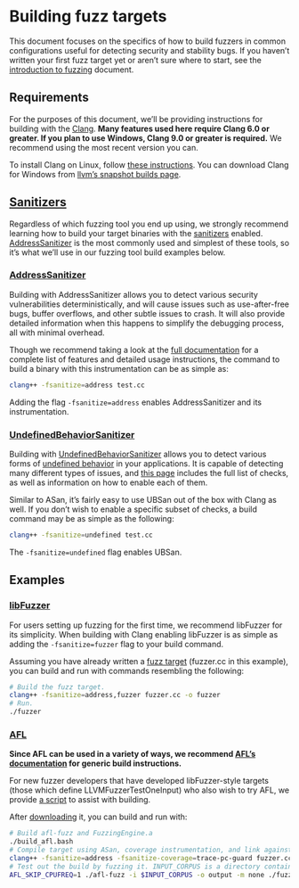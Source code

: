 # Building fuzz targets

This document focuses on the specifics of how to build fuzzers in common
configurations useful for detecting security and stability bugs. If you haven’t
written your first fuzz target yet or aren’t sure where to start, see the
[introduction to fuzzing](https://github.com/google/fuzzing/blob/master/docs/intro-to-fuzzing.md)
document.

## Requirements

For the purposes of this document, we’ll be providing instructions for building
with the [Clang](https://clang.llvm.org/). **Many features used here require
Clang 6.0 or greater. If you plan to use Windows, Clang 9.0 or greater is
required.** We recommend using the most recent version you can.

To install Clang on Linux, follow [these instructions](https://apt.llvm.org/).
You can download Clang for Windows from
[llvm’s snapshot builds page](https://llvm.org/builds/).

## [Sanitizers]

Regardless of which fuzzing tool you end up using, we strongly recommend
learning how to build your target binaries with the [sanitizers] enabled.
[AddressSanitizer] is the most commonly used and simplest of these tools, so
it’s what we’ll use in our fuzzing tool build examples below.

### [AddressSanitizer](ASan)

Building with AddressSanitizer allows you to detect various security
vulnerabilities deterministically, and will cause issues such as use-after-free
bugs, buffer overflows, and other subtle issues to crash. It will also provide
detailed information when this happens to simplify the debugging process, all
with minimal overhead.

Though we recommend taking a look at the
[full documentation](https://clang.llvm.org/docs/AddressSanitizer.html) for a
complete list of features and detailed usage instructions, the command to build
a binary with this instrumentation can be as simple as:

```bash
clang++ -fsanitize=address test.cc
```

Adding the flag `-fsanitize=address` enables AddressSanitizer and its
instrumentation.

### [UndefinedBehaviorSanitizer](UBSan)

Building with [UndefinedBehaviorSanitizer] allows you to detect various forms of
[undefined behavior](https://en.wikipedia.org/wiki/Undefined_behavior) in your
applications. It is capable of detecting many different types of issues, and
[this page](https://clang.llvm.org/docs/UndefinedBehaviorSanitizer.html#available-checks)
includes the full list of checks, as well as information on how to enable each
of them.

Similar to ASan, it’s fairly easy to use UBSan out of the box with Clang as
well. If you don’t wish to enable a specific subset of checks, a build command
may be as simple as the following:

```bash
clang++ -fsanitize=undefined test.cc
```

The `-fsanitize=undefined` flag enables UBSan.

[sanitizers]: https://github.com/google/sanitizers
[addresssanitizer]: https://clang.llvm.org/docs/AddressSanitizer.html
[undefinedbehaviorsanitizer]: https://clang.llvm.org/docs/UndefinedBehaviorSanitizer.html

## Examples

### [libFuzzer]

For users setting up fuzzing for the first time, we recommend libFuzzer for its
simplicity. When building with Clang enabling libFuzzer is as simple as adding
the `-fsanitize=fuzzer` flag to your build command.

Assuming you have already written a [fuzz target] \(fuzzer.cc in this example\),
you can build and run with commands resembling the following:

```bash
# Build the fuzz target.
clang++ -fsanitize=address,fuzzer fuzzer.cc -o fuzzer
# Run.
./fuzzer
```

[libfuzzer]: https://llvm.org/docs/LibFuzzer.html
[fuzz target]: https://llvm.org/docs/LibFuzzer.html#fuzz-target

### [AFL]

**Since AFL can be used in a variety of ways, we recommend
[AFL’s documentation](https://github.com/google/AFL) for generic build
instructions.**

For new fuzzer developers that have developed libFuzzer-style targets (those
which define LLVMFuzzerTestOneInput) who also wish to try AFL, we provide
[a script](https://google.github.io/clusterfuzz/setting-up-fuzzing/build_afl.bash)
to assist with building.

After
[downloading](https://google.github.io/clusterfuzz/setting-up-fuzzing/build_afl.bash)
it, you can build and run with:

```bash
# Build afl-fuzz and FuzzingEngine.a
./build_afl.bash
# Compile target using ASan, coverage instrumentation, and link against FuzzingEngine.a
clang++ -fsanitize=address -fsanitize-coverage=trace-pc-guard fuzzer.cc FuzzingEngine.a -o fuzzer
# Test out the build by fuzzing it. INPUT_CORPUS is a directory containing test files. Ctrl-C when done.
AFL_SKIP_CPUFREQ=1 ./afl-fuzz -i $INPUT_CORPUS -o output -m none ./fuzzer
```

[afl]: https://github.com/google/AFL
